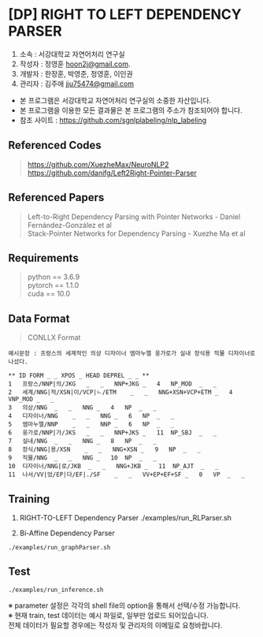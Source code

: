 [DP] RIGHT TO LEFT DEPENDENCY PARSER
======================

1. 소속 : 서강대학교 자연어처리 연구실  
1. 작성자 : 정영훈 <hoon2j@gmail.com>. 
1. 개발자 : 한장훈, 박영준, 정영훈, 이인권
1. 관리자 : 김주애 <jju75474@gmail.com>  

* 본 프로그램은 서강대학교 자연어처리 연구실의 소중한 자산입니다.  
* 본 프로그램을 이용한 모든 결과물은 본 프로그램의 주소가 참조되어야 합니다.  
* 참조 사이트 : <https://github.com/sgnlplabeling/nlp_labeling>  

## Referenced Codes
><https://github.com/XuezheMax/NeuroNLP2>  
><https://github.com/danifg/Left2Right-Pointer-Parser>  

## Referenced Papers
>Left-to-Right Dependency Parsing with Pointer Networks - Daniel Fernández-González et al  
>Stack-Pointer Networks for Dependency Parsing - Xuezhe Ma et al  

## Requirements
>python == 3.6.9  
>pytorch == 1.1.0  
>cuda == 10.0  

## Data Format
>CONLLX Format
~~~
예시문장 : 프랑스의 세계적인 의상 디자이너 엠마누엘 웅가로가 실내 장식용 직물 디자이너로 나섰다.  

** ID FORM _ _ XPOS _ HEAD DEPREL _ _ **  
1	프랑스/NNP|의/JKG	_	_	NNP+JKG	_	4	NP_MOD	_	_
2	세계/NNG|적/XSN|이/VCP|ㄴ/ETM	_	_	NNG+XSN+VCP+ETM	_	4	VNP_MOD	_	_
3	의상/NNG	_	_	NNG	_	4	NP	_	_
4	디자이너/NNG	_	_	NNG	_	6	NP	_	_
5	엠마누엘/NNP	_	_	NNP	_	6	NP	_	_
6	웅가로/NNP|가/JKS	_	_	NNP+JKS	_	11	NP_SBJ	_	_
7	실내/NNG	_	_	NNG	_	8	NP	_	_
8	장식/NNG|용/XSN	_	_	NNG+XSN	_	9	NP	_	_
9	직물/NNG	_	_	NNG	_	10	NP	_	_
10	디자이너/NNG|로/JKB	_	_	NNG+JKB	_	11	NP_AJT	_	_
11	나서/VV|었/EP|다/EF|./SF	_	_	VV+EP+EF+SF	_	0	VP	_	_
~~~

## Training
1. RIGHT-TO-LEFT Dependency Parser
./examples/run_RLParser.sh

2. Bi-Affine Dependency Parser
```
./examples/run_graphParser.sh
```

## Test
```
./examples/run_inference.sh
```

※ parameter 설정은 각각의 shell file의 option을 통해서 선택/수정 가능합니다.  
※ 현재 train, test 데이터는 예시 파일로, 일부만 업로드 되어있습니다.  
전체 데이터가 필요할 경우에는 작성자 및 관리자의 이메일로 요청바랍니다.  
